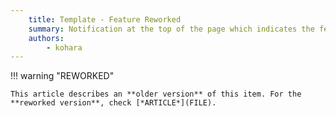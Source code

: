 ```yaml
---
	title: Template - Feature Reworked
	summary: Notification at the top of the page which indicates the feature has been reworked.
	authors:
		- kohara
---
```


!!! warning  "REWORKED"
	
	This article describes an **older version** of this item. For the **reworked version**, check [*ARTICLE*](FILE).
